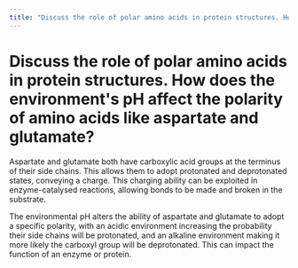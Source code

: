 ```yaml
---
title: "Discuss the role of polar amino acids in protein structures. How does the environment's pH affect the polarity of amino acids like aspartate and glutamate?"
---
```


# Discuss the role of polar amino acids in protein structures. How does the environment's pH affect the polarity of amino acids like aspartate and glutamate?   

Aspartate and glutamate both have carboxylic acid groups at the terminus of their side chains. This allows them to adopt protonated and deprotonated states, conveying a charge. This charging ability can be exploited in enzyme-catalysed reactions, allowing bonds to be made and broken in the substrate.    

The environmental pH alters the ability of aspartate and glutamate to adopt a specific polarity, with an acidic environment increasing the probability their side chains will be protonated, and an alkaline environment making it more likely the carboxyl group will be deprotonated. This can impact the function of an enzyme or protein.    
